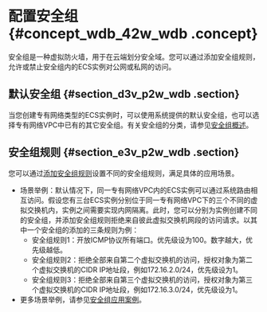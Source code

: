 # 配置安全组 {#concept_wdb_42w_wdb .concept}

安全组是一种虚拟防火墙，用于在云端划分安全域。您可以通过添加安全组规则，允许或禁止安全组内的ECS实例对公网或私网的访问。

## 默认安全组 {#section_d3v_p2w_wdb .section}

当您创建专有网络类型的ECS实例时，可以使用系统提供的默认安全组，也可以选择专有网络VPC中已有的其它安全组。有关安全组的分类，请参见[安全组概述](../../../../cn.zh-CN/安全/安全组/安全组概述.md#)。

## 安全组规则 {#section_e3v_p2w_wdb .section}

您可以通过[添加安全组规则](../../../../cn.zh-CN/安全/安全组/添加安全组规则.md#)设置不同的安全组规则，满足具体的应用场景。

-   场景举例：默认情况下，同一专有网络VPC内的ECS实例可以通过系统路由相互访问。假设您有三台ECS实例分别位于同一专有网络VPC下的三个不同的虚拟交换机内，实例之间需要实现内网隔离。此时，您可以分别为实例创建不同的安全组，并添加安全组规则拒绝来自彼此虚拟交换机网段的访问请求。以其中一个安全组的添加的三条规则为例：
    -   安全组规则1：开放ICMP协议所有端口。优先级设为100。数字越大，优先级越低。
    -   安全组规则2：拒绝全部来自第二个虚拟交换机的访问，授权对象为第二个虚拟交换机的CIDR IP地址段，例如172.16.2.0/24，优先级设为1。
    -   安全组规则3：拒绝全部来自第三个虚拟交换机的访问，授权对象为第三个虚拟交换机的CIDR IP地址段，例如172.16.3.0/24，优先级设为1。
-   更多场景举例，请参见[安全组应用案例](../../../../cn.zh-CN/安全/安全组/安全组应用案例.md#)。

